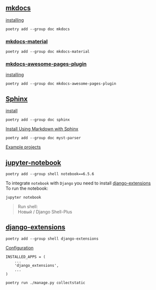 ## **[mkdocs](https://www.mkdocs.org/)**
[installing](https://www.mkdocs.org/user-guide/installation/#installing-mkdocs)
```cfgrlanguage
poetry add --group doc mkdocs
```
### [mkdocs-material](https://squidfunk.github.io/mkdocs-material/getting-started/#installation)
```cfgrlanguage
poetry add --group doc mkdocs-material
```
### [mkdocs-awesome-pages-plugin](https://github.com/lukasgeiter/mkdocs-awesome-pages-plugin#mkdocs-awesome-pages-plugin-)
[installing](https://github.com/lukasgeiter/mkdocs-awesome-pages-plugin#installation)
```cfgrlanguage
poetry add --group doc mkdocs-awesome-pages-plugin
```


## [Sphinx](https://docs.readthedocs.io/en/stable/index.html)
[install](https://docs.readthedocs.io/en/stable/intro/getting-started-with-sphinx.html#quick-start)
```cfgrlanguage
poetry add --group doc sphinx
```
[Install Using Markdown with Sphinx](https://docs.readthedocs.io/en/stable/intro/getting-started-with-sphinx.html#using-markdown-with-sphinx)
```
poetry add --group doc myst-parser
```
[Example projects](https://docs.readthedocs.io/en/stable/examples.html#example-projects)


## [jupyter-notebook](https://jupyter.org/install#jupyter-notebook)
```cfgrlanguage
poetry add --group shell notebook==6.5.6
```

To integrate ```notebook``` with ```Django``` you need to install [django-extensions](#django-extensions)   
To run the notebook:
```cfgrlanguage
jupyter notebook
```
> Run shell:  
> Новый / Django Shell-Plus



## [django-extensions](https://django-extensions.readthedocs.io/en/latest/installation_instructions.html#installing)
```cfgrlanguage
poetry add --group shell django-extensions
```
[Configuration](https://django-extensions.readthedocs.io/en/latest/installation_instructions.html#configuration)
```cfgrlanguage
INSTALLED_APPS = (
    ...
    'django_extensions',
    ...
)
```
```cfgrlanguage
poetry run ./manage.py collectstatic
```